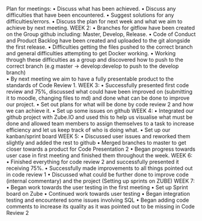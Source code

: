 Plan for meetings: 
•	Discuss what has been achieved.
•	Discuss any difficulties that have been encountered. 
•	Suggest solutions for any difficulties/errors.
•	Discuss the plan for next week and what we aim to achieve by next meeting.
WEEK 2:
•	Branches for gitflow have been created on the Group github including: Master, Develop, Release.
•	Code of Conduct and Product Backlog have been created and uploaded to the git alongside the first release.
•	Difficulties getting the files pushed to the correct branch and general difficulties attempting to get Docker working.
•	Working through these difficulties as a group and discovered how to push to the correct branch (e.g master -> develop:develop to push to the develop branch)  
•	By next meeting we aim to have a fully presentable product to the standards of Code Review 1.
WEEK 3:
•	Successfully presented first code review and 75%, discussed what could have been improved on (submitting it to moodle, changing files to md) and done what can be done to improve our project.
•	Set out plans for what will be done by code review 2 and how we can achieve it.
•	Set up some issues on github
WEEK 4:
•	Integrated our github project with Zube.IO and used this to help us visualise what must be done and allowed team members to assign themselves to a task to increase efficiency and let us keep track of who is doing what.
•	Set up our kanban/sprint board
WEEK 5:
•	Discussed user issues and reworked them slightly and added the rest to github
•	Merged branches to master to get closer towards a product for Code Presentation 2
•	Began progress towards user case in first meeting and finished them throughout the week.
WEEK 6:
• Finished everything for code review 2 and successfully presented it receiving 75%. 
• Successfully made improvements to all things pointed out in code review 1
• Discussed what could be further done to improve code (internal commentary) and the project (Setting up sprints on ZUBE)
WEEK 7:
• Began work towards the user testing in the first meeting
• Set up Sprint board on Zube 
• Continued work towards user testing 
• Began integration testing and encountered some issues involving SQL
• Began adding code comments to increase its quality as it was pointed out to be missing in Code Review 2
